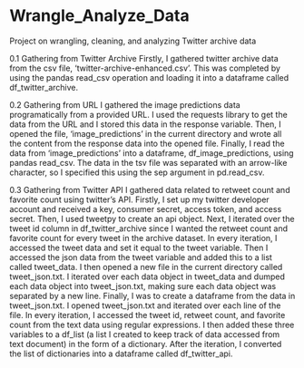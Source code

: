 # Wrangle_Analyze_Data
Project on wrangling, cleaning, and analyzing Twitter archive data

0.1 Gathering from Twitter Archive
Firstly, I gathered twitter archive data from the csv file, ‘twitter-archive-enhanced.csv’. This was completed by using the pandas read_csv operation and loading it into a dataframe called df_twitter_archive.

0.2 Gathering from URL
I gathered the image predictions data programatically from a provided URL. I used the requests library to get the data from the URL and I stored this data in the response variable. Then, I opened the file, ‘image_predictions’ in the current directory and wrote all the content from the response data into the opened file. Finally, I read the data from ‘image_predictions’ into a dataframe, df_image_predictions, using pandas read_csv. The data in the tsv file was separated with an arrow-like character, so I specified this using the sep argument in pd.read_csv.

0.3 Gathering from Twitter API
I gathered data related to retweet count and favorite count using twitter’s API. Firstly, I set up my twitter developer account and received a key, consumer secret, access token, and access secret. Then, I used tweetpy to create an api object. Next, I iterated over the tweet id column in df_twitter_archive since I wanted the retweet count and favorite count for every tweet in the archive dataset. In every iteration, I accessed the tweet data and set it equal to the tweet variable. Then I accessed the json data from the tweet variable and added this to a list called tweet_data.
I then opened a new file in the current directory called tweet_json.txt. I iterated over each data object in tweet_data and dumped each data object into tweet_json.txt, making sure each data object was separated by a new line.
Finally, I was to create a dataframe from the data in tweet_json.txt. I opened tweet_json.txt and iterated over each line of the file. In every iteration, I accessed the tweet id, retweet count, and favorite count from the text data using regular expressions. I then added these three variables to a df_list (a list I created to keep track of data accessed from text document) in the form of a dictionary. After the iteration, I converted the list of dictionaries into a dataframe called df_twitter_api.
